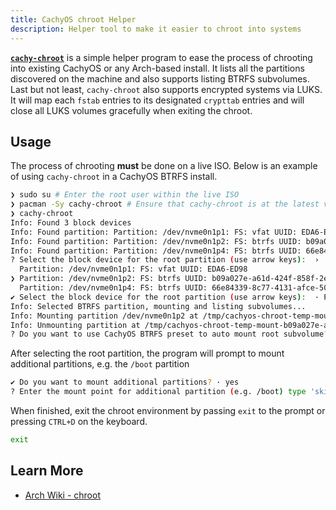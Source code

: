 ```yaml
---
title: CachyOS chroot Helper
description: Helper tool to make it easier to chroot into systems
---
```


[**`cachy-chroot`**](https://github.com/CachyOS/cachy-chroot) is a simple helper program to ease the process of chrooting into existing
CachyOS or any Arch-based install. It lists all the partitions discovered on the machine and also supports listing BTRFS subvolumes.
Last but not least, `cachy-chroot` also supports encrypted systems via LUKS. It will map each `fstab` entries to its designated `crypttab`
entries and will close all LUKS volumes gracefully when exiting the chroot.

## Usage

The process of chrooting **must** be done on a live ISO. Below is an example of using `cachy-chroot` in a CachyOS BTRFS install.

```sh title="chrooting with cachy-chroot"
❯ sudo su # Enter the root user within the live ISO
❯ pacman -Sy cachy-chroot # Ensure that cachy-chroot is at the latest version
❯ cachy-chroot
Info: Found 3 block devices
Info: Found partition: Partition: /dev/nvme0n1p1: FS: vfat UUID: EDA6-ED98
Info: Found partition: Partition: /dev/nvme0n1p2: FS: btrfs UUID: b09a027e-a61d-424f-858f-2e02be61b342
Info: Found partition: Partition: /dev/nvme0n1p4: FS: btrfs UUID: 66e84339-8c77-4131-afce-50ec2cf67a80
? Select the block device for the root partition (use arrow keys):  ›
  Partition: /dev/nvme0n1p1: FS: vfat UUID: EDA6-ED98
❯ Partition: /dev/nvme0n1p2: FS: btrfs UUID: b09a027e-a61d-424f-858f-2e02be61b342
  Partition: /dev/nvme0n1p4: FS: btrfs UUID: 66e84339-8c77-4131-afce-50ec2cf67a80
✔ Select the block device for the root partition (use arrow keys):  · Partition: /dev/nvme0n1p2: FS: btrfs UUID: b09a027e-a61d-424f-858f-2e02be61b342
Info: Selected BTRFS partition, mounting and listing subvolumes...
Info: Mounting partition /dev/nvme0n1p2 at /tmp/cachyos-chroot-temp-mount-b09a027e-a61d-424f-858f-2e02be61b342-hwAeIm with options: []
Info: Unmounting partition at /tmp/cachyos-chroot-temp-mount-b09a027e-a61d-424f-858f-2e02be61b342-hwAeIm
? Do you want to use CachyOS BTRFS preset to auto mount root subvolume? (y/n) › # Enter y if on CachyOS
```

After selecting the root partition, the program will prompt to mount additional partitions, e.g. the `/boot` partition

```sh title="Mounting additional partitions"
✔ Do you want to mount additional partitions? · yes
? Enter the mount point for additional partition (e.g. /boot) type 'skip' to cancel:  › # /boot on systemd-boot, /boot/efi on GRUB and rEFInd
```

When finished, exit the chroot environment by passing `exit` to the prompt or pressing `CTRL+D` on the keyboard.

```sh title="Exiting chroot"
exit
```

## Learn More

- [Arch Wiki - chroot](https://wiki.archlinux.org/title/Chroot)

